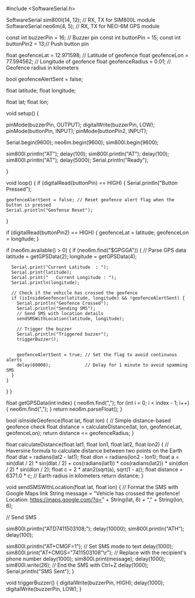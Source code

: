 #include <SoftwareSerial.h>

SoftwareSerial sim800l(14, 12); // RX, TX for SIM800L module
SoftwareSerial neo6m(4, 5);   // RX, TX for NEO-6M GPS module

const int buzzerPin = 16;      // Buzzer pin
const int buttonPin = 15;
const int buttonPin2 = 13;// Push button pin

float geofenceLat = 12.971598; // Latitude of geofence
float geofenceLon = 77.594562; // Longitude of geofence
float geofenceRadius = 0.01;    // Geofence radius in kilometers

bool geofenceAlertSent = false;

float latitude;
float longitude;

float lat;
float lon;

void setup() {

  pinMode(buzzerPin, OUTPUT);
  digitalWrite(buzzerPin, LOW);
  pinMode(buttonPin, INPUT);
  pinMode(buttonPin2, INPUT);
  
  Serial.begin(9600);
  neo6m.begin(9600);
  sim800l.begin(9600);

  sim800l.println("AT");
  delay(100);
  sim800l.println("AT");
  delay(100);
  sim800l.println("AT");
  delay(5000);
  Serial.println("Ready");

  
}

void loop() {
  if (digitalRead(buttonPin) == HIGH) {
    Serial.println("Button Pressed");
    
    geofenceAlertSent = false; // Reset geofence alert flag when the button is pressed
    Serial.println("Geofense Reset");
  }

  if (digitalRead(buttonPin2) == HIGH)
  {
    geofenceLat = latitude;
    geofenceLon = longitude; 
  }

  if (neo6m.available() > 0) {
    if (neo6m.find("$GPGGA")) {
      // Parse GPS data
      latitude = getGPSData(2);
      longitude = getGPSData(4);
 
      Serial.print("Current Latitude  : ");
      Serial.print(latitude);
      Serial.print("   Current Longitude : ");
      Serial.println(longitude);

      // Check if the vehicle has crossed the geofence
      if (isInsideGeofence(latitude, longitude) && !geofenceAlertSent) {
        Serial.println("Geofence Crossed");
        Serial.println("Sending SMS");
        // Send SMS with location details
        sendSMSWithLocation(latitude, longitude);

        // Trigger the buzzer
        Serial.println("Triggered buzzer");
        triggerBuzzer();
        

        geofenceAlertSent = true; // Set the flag to avoid continuous alerts
        delay(60000);             // Delay for 1 minute to avoid spamming SMS
      }
    }
  }
}

float getGPSData(int index) {
  neo6m.find(",");
  for (int i = 0; i < index - 1; i++) {
    neo6m.find(",");
  }
  return neo6m.parseFloat();
}

bool isInsideGeofence(float lat, float lon) {
  // Simple distance-based geofence check
  float distance = calculateDistance(lat, lon, geofenceLat, geofenceLon);
  return distance <= geofenceRadius;
}

float calculateDistance(float lat1, float lon1, float lat2, float lon2) {
  // Haversine formula to calculate distance between two points on the Earth
  float dlat = radians(lat2 - lat1);
  float dlon = radians(lon2 - lon1);
  float a = sin(dlat / 2) * sin(dlat / 2) + cos(radians(lat1)) * cos(radians(lat2)) * sin(dlon / 2) * sin(dlon / 2);
  float c = 2 * atan2(sqrt(a), sqrt(1 - a));
  float distance = 6371.0 * c; // Earth radius in kilometers
  return distance;
}

void sendSMSWithLocation(float lat, float lon) {
  // Format the SMS with Google Maps link
  String message = "Vehicle has crossed the geofence! Location: https://maps.google.com/?q=" + String(lat, 6) + "," + String(lon, 6);
  
  // Send SMS

  sim800l.println("ATD7411503108;");
  delay(10000);
  sim800l.println("ATH");
  delay(100);
  
  sim800l.println("AT+CMGF=1"); // Set SMS mode to text
  delay(1000);
  sim800l.print("AT+CMGS=\"7411503108\"\r"); // Replace with the recipient's phone number
  delay(1000);
  sim800l.print(message);
  delay(1000);
  sim800l.write(26); // End the SMS with Ctrl+Z
  delay(1000);
  Serial.println("SMS Sent");
}

void triggerBuzzer() {
  digitalWrite(buzzerPin, HIGH);
  delay(1000);
  digitalWrite(buzzerPin, LOW);
}
